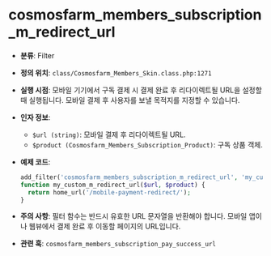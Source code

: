 # cosmosfarm_members_subscription_m_redirect_url

- **분류**: Filter
- **정의 위치**: `class/Cosmosfarm_Members_Skin.class.php:1271`
- **실행 시점**: 모바일 기기에서 구독 결제 시 결제 완료 후 리다이렉트될 URL을 설정할 때 실행됩니다. 모바일 결제 후 사용자를 보낼 목적지를 지정할 수 있습니다.
- **인자 정보**:
  - `$url (string)`: 모바일 결제 후 리다이렉트될 URL.
  - `$product (Cosmosfarm_Members_Subscription_Product)`: 구독 상품 객체.
- **예제 코드**:

  ```php
  add_filter('cosmosfarm_members_subscription_m_redirect_url', 'my_custom_m_redirect_url', 10, 2);
  function my_custom_m_redirect_url($url, $product) {
    return home_url('/mobile-payment-redirect/');
  }
  ```

- **주의 사항**: 필터 함수는 반드시 유효한 URL 문자열을 반환해야 합니다. 모바일 앱이나 웹뷰에서 결제 완료 후 이동할 페이지의 URL입니다.
- **관련 훅**: `cosmosfarm_members_subscription_pay_success_url`
